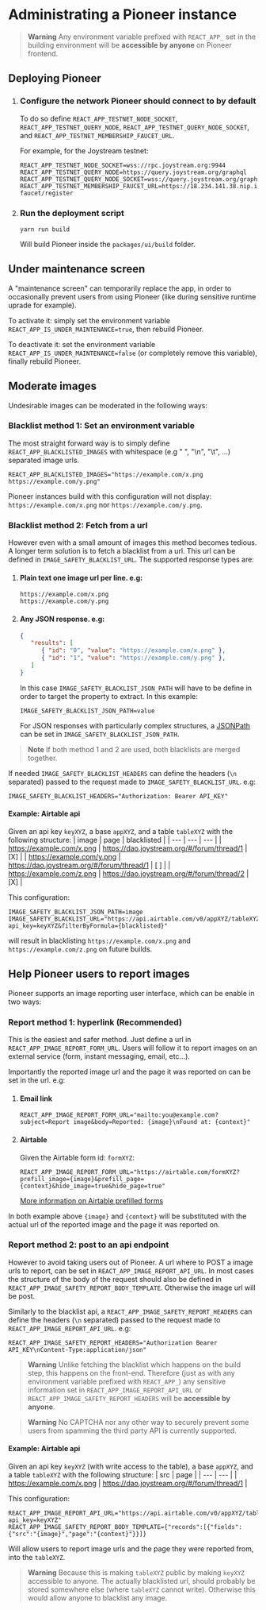 # Administrating a Pioneer instance

> **Warning**
> Any environment variable prefixed with `REACT_APP_` set in the building environment will be **accessible by anyone** on Pioneer frontend.

## Deploying Pioneer

1.
   ### Configure the network Pioneer should connect to by default

   To do so define `REACT_APP_TESTNET_NODE_SOCKET`, `REACT_APP_TESTNET_QUERY_NODE`, `REACT_APP_TESTNET_QUERY_NODE_SOCKET`, and `REACT_APP_TESTNET_MEMBERSHIP_FAUCET_URL`.

   For example, for the Joystream testnet:

   ```shell
   REACT_APP_TESTNET_NODE_SOCKET=wss://rpc.joystream.org:9944
   REACT_APP_TESTNET_QUERY_NODE=https://query.joystream.org/graphql
   REACT_APP_TESTNET_QUERY_NODE_SOCKET=wss://query.joystream.org/graphql
   REACT_APP_TESTNET_MEMBERSHIP_FAUCET_URL=https://18.234.141.38.nip.io/member-faucet/register
   ```

2.
   ### Run the deployment script

   ```shell
   yarn run build
   ```
   Will build Pioneer inside the `packages/ui/build` folder.

## Under maintenance screen

A "maintenance screen" can temporarily replace the app, in order to occasionally prevent users from using Pioneer (like during sensitive runtime uprade for example).

To activate it: simply set the environment variable `REACT_APP_IS_UNDER_MAINTENANCE=true`, then rebuild Pioneer.

To deactivate it: set the environment variable `REACT_APP_IS_UNDER_MAINTENANCE=false` (or completely remove this variable), finally rebuild Pioneer.

## Moderate images

Undesirable images can be moderated in the following ways:

### Blacklist method 1: Set an environment variable

The most straight forward way is to simply define `REACT_APP_BLACKLISTED_IMAGES` with whitespace (e.g " ", "\n", "\t", ...) separated image urls.

```shell
REACT_APP_BLACKLISTED_IMAGES="https://example.com/x.png https://example.com/y.png"
```

Pioneer instances build with this configuration will not display: `https://example.com/x.png` nor `https://example.com/y.png`.


### Blacklist method 2: Fetch from a url

However even with a small amount of images this method becomes tedious.
A longer term solution is to fetch a blacklist from a url. This url can be defined in `IMAGE_SAFETY_BLACKLIST_URL`. The supported response types are:

1.
   #### Plain text one image url per line. e.g:
   ```
   https://example.com/x.png
   https://example.com/y.png
   ```
2.
   #### Any JSON response. e.g:
   ```json
   {
      "results": [
         { "id": "0", "value": "https://example.com/x.png" },
         { "id": "1", "value": "https://example.com/y.png" },
      ]
   }
   ```
   In this case `IMAGE_SAFETY_BLACKLIST_JSON_PATH` will have to be define in order to target the property to extract. In this example:
   ```shell
   IMAGE_SAFETY_BLACKLIST_JSON_PATH=value
   ```
   For JSON responses with particularly complex structures, a [JSONPath](https://github.com/dchester/jsonpath#jsonpath-syntax) can be set in `IMAGE_SAFETY_BLACKLIST_JSON_PATH`.

> **Note**
> If both method 1 and 2 are used, both blacklists are merged together.

If needed `IMAGE_SAFETY_BLACKLIST_HEADERS` can define the headers (`\n` separated) passed to the request made to `IMAGE_SAFETY_BLACKLIST_URL`. e.g:
```shell
IMAGE_SAFETY_BLACKLIST_HEADERS="Authorization: Bearer API_KEY"
```

#### Example: Airtable api

Given an api key `keyXYZ`, a base `appXYZ`, and a table `tableXYZ` with the following structure:
| image | page | blacklisted |
| --- | --- | --- |
| https://example.com/x.png | https://dao.joystream.org/#/forum/thread/1 | [X] |
| https://example.com/y.png | https://dao.joystream.org/#/forum/thread/1 | [ ] |
| https://example.com/z.png | https://dao.joystream.org/#/forum/thread/2 | [X] |

This configuration:

```shell
IMAGE_SAFETY_BLACKLIST_JSON_PATH=image
IMAGE_SAFETY_BLACKLIST_URL="https://api.airtable.com/v0/appXYZ/tableXYZ?api_key=keyXYZ&filterByFormula={blacklisted}"
```

will result in blacklisting `https://example.com/x.png` and `https://example.com/z.png` on future builds.

## Help Pioneer users to report images

Pioneer supports an image reporting user interface, which can be enable in two ways:

### Report method 1: hyperlink (Recommended)

This is the easiest and safer method. Just define a url in `REACT_APP_IMAGE_REPORT_FORM_URL`. Users will follow it to report images on an external service (form, instant messaging, email, etc...).

Importantly the reported image url and the page it was reported on can be set in the url. e.g:

1.
   #### Email link
   ```shell
   REACT_APP_IMAGE_REPORT_FORM_URL="mailto:you@example.com?subject=Report image&body=Reported: {image}\nFound at: {context}"
   ```
2.
   #### Airtable

   Given the Airtable form id: `formXYZ`:
   ```shell
   REACT_APP_IMAGE_REPORT_FORM_URL="https://airtable.com/formXYZ?prefill_image={image}&prefill_page={context}&hide_image=true&hide_page=true"
   ```
   [More information on Airtable prefilled forms](https://support.airtable.com/docs/prefilling-a-form)

In both example above `{image}` and `{context}` will be substituted with the actual url of the reported image and the page it was reported on.

### Report method 2: post to an api endpoint

However to avoid taking users out of Pioneer. A url where to POST a image urls to report, can be set in `REACT_APP_IMAGE_REPORT_API_URL`. In most cases the structure of the body of the request should also be defined in `REACT_APP_IMAGE_SAFETY_REPORT_BODY_TEMPLATE`. Otherwise the image url will be post.

Similarly to the blacklist api, a `REACT_APP_IMAGE_SAFETY_REPORT_HEADERS` can define the headers (`\n` separated) passed to the request made to `REACT_APP_IMAGE_REPORT_API_URL`. e.g:
```shell
REACT_APP_IMAGE_SAFETY_REPORT_HEADERS="Authorization Bearer API_KEY\nContent-Type:application/json"
```

> **Warning**
> Unlike fetching the blacklist which happens on the build step, this happens on the front-end. Therefore (just as with any environment variable prefixed with `REACT_APP_`) any sensitive information set in `REACT_APP_IMAGE_REPORT_API_URL` or `REACT_APP_IMAGE_SAFETY_REPORT_HEADERS` will be **accessible by anyone**.

> **Warning**
> No CAPTCHA nor any other way to securely prevent some users from spamming the third party API is currently supported.

#### Example: Airtable api
Given an api key `keyXYZ` (with write access to the table), a base `appXYZ`, and a table `tableXYZ` with the following structure:
| src | page |
| --- | --- |
| https://example.com/x.png | https://dao.joystream.org/#/forum/thread/1 |

This configuration:

```shell
REACT_APP_IMAGE_REPORT_API_URL="https://api.airtable.com/v0/appXYZ/tableXYZ?api_key=keyXYZ"
REACT_APP_IMAGE_SAFETY_REPORT_BODY_TEMPLATE={"records":[{"fields":{"src":"{image}","page":"{context}"}}]}
```

Will allow users to report image urls and the page they were reported from, into the `tableXYZ`.

> **Warning**
> Because this is making `tableXYZ` public by making `keyXYZ` accessible to anyone. The actually blacklisted url, should probably be stored somewhere else (where `tableXYZ` cannot write). Otherwise this would allow anyone to blacklist any image.
